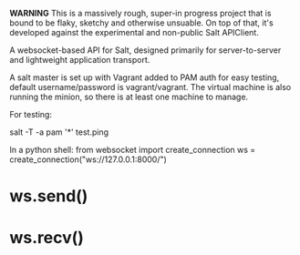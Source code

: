 **WARNING**
This is a massively rough, super-in progress project that is bound to be flaky, sketchy and otherwise unsuable. On top of that, it's developed against the experimental and non-public Salt APIClient.

A websocket-based API for Salt, designed primarily for server-to-server and lightweight application transport.

A salt master is set up with Vagrant added to PAM auth for easy testing, default username/password is vagrant/vagrant. The virtual machine is also running the minion, so there is at least one machine to manage.

For testing:

salt -T -a pam '*' test.ping

In a python shell:
from websocket import create_connection
ws = create_connection("ws://127.0.0.1:8000/")
# ws.send()
# ws.recv()